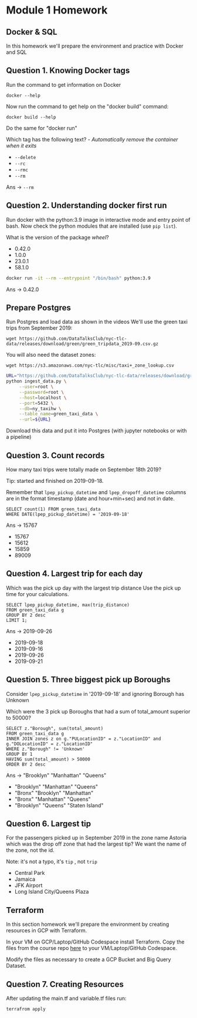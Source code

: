 # Module 1 Homework
## Docker & SQL

In this homework we'll prepare the environment and practice with Docker and SQL

## Question 1. Knowing Docker tags
Run the command to get information on Docker

`docker --help`

Now run the command to get help on the "docker build" command:

`docker build --help`

Do the same for "docker run"

Which tag has the following text? - *Automatically remove the container when it exits*
* `--delete`
* `--rc`
* `--rmc`
* `--rm`

Ans -> `--rm`

## Question 2. Understanding docker first run

Run docker with  the python:3.9 image in interactive mode and entry point of bash. Now check the python modules
that are installed (use  `pip list`).

What is the version of the package *wheel*?
* 0.42.0
* 1.0.0
* 23.0.1
* 58.1.0

```bash
docker run -it --rm --entrypoint "/bin/bash" python:3.9
```

Ans -> 0.42.0


## Prepare Postgres

Run Postgres and load data as shown in the videos We'll use the green taxi trips from September 2019:

`wget https://github.com/DataTalksClub/nyc-tlc-data/releases/download/green/green_tripdata_2019-09.csv.gz`

You will also need the dataset zones:

`wget https://s3.amazonaws.com/nyc-tlc/misc/taxi+_zone_lookup.csv`

```bash
URL="https://github.com/DataTalksClub/nyc-tlc-data/releases/download/green/green_tripdata_2019-09.csv.gz"
python ingest_data.py \
     --user=root \
     --password=root \
     --host=localhost \
     --port=5432 \
     --db=ny_taxihw \
     --table_name=green_taxi_data \
     --url=${URL}

```
Download this data and put it into Postgres (with jupyter notebooks or with a pipeline)

## Question 3. Count records

How many taxi trips were totally made on September 18th 2019?

Tip: started and finished on 2019-09-18.

Remember that `lpep_pickup_datetime` and `lpep_dropoff_datetime` columns are in the format timestamp (date and hour+min+sec) and not in date.
```postgresql
SELECT count(1) FROM green_taxi_data
WHERE DATE(lpep_pickup_datetime) = '2019-09-18'
```
Ans -> 15767

* 15767
* 15612
* 15859
* 89009

## Question 4. Largest trip for each day

Which was the pick up day with the largest trip distance Use the pick up time for your calculations.
```postgresql
SELECT lpep_pickup_datetime, max(trip_distance)
FROM green_taxi_data g
GROUP BY 2 desc
LIMIT 1;
```
Ans -> 2019-09-26


* 2019-09-18
* 2019-09-16
* 2019-09-26
* 2019-09-21

## Question 5. Three biggest pick up Boroughs

Consider `lpep_pickup_datetime` in '2019-09-18' and ignoring Borough has Unknown

Which were the 3 pick up Boroughs that had a sum of total_amount superior to 50000?

```postgresql
SELECT z."Borough", sum(total_amount)
FROM green_taxi_data g
INNER JOIN zones z on g."PULocationID" = z."LocationID" and g."DOLocationID" = z."LocationID"
WHERE z."Borough" != 'Unknown' 
GROUP BY 1
HAVING sum(total_amount) > 50000
ORDER BY 2 desc
```

Ans -> "Brooklyn" "Manhattan" "Queens"


* "Brooklyn" "Manhattan" "Queens"
* "Bronx" "Brooklyn" "Manhattan"
* "Bronx" "Manhattan" "Queens"
* "Brooklyn" "Queens" "Staten Island"

## Question 6. Largest tip

For the passengers picked up in September 2019 in the zone name Astoria which was the drop off zone that had the largest tip? We want the name of the zone, not the id.

Note: it's not a typo, it's `tip` , not `trip`

* Central Park
* Jamaica
* JFK Airport
* Long Island City/Queens Plaza

## Terraform

In this section homework we'll prepare the environment by creating resources in GCP with Terraform.

In your VM on GCP/Laptop/GitHub Codespace install Terraform. Copy the files from the course repo [here](https://github.com/DataTalksClub/data-engineering-zoomcamp/tree/main/01-docker-terraform/1_terraform_gcp/terraform) to your VM/Laptop/GitHub Codespace.

Modify the files as necessary to create a GCP Bucket and Big Query Dataset.

## Question 7. Creating Resources

After updating the main.tf and variable.tf files run:

```bash
terrafrom apply
```
